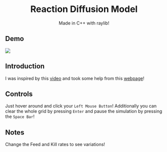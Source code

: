 <h1 align="center">
Reaction Diffusion Model</h2>
<p align="center">Made in C++ with raylib!</p>

## Demo 
<img src="https://github.com/Datavorous/ReactionDiffusion/blob/main/demo.gif?raw=true">

## Introduction
I was inspired by this <a href="https://youtu.be/kzwT3wQWAHE">video</a> and took some help from this <a href="https://www.karlsims.com/rd.html">webpage</a>! 

## Controls 
Just hover around and click your ```Left Mouse Button```! Additionally you can clear the whole grid by pressing ```Enter``` and pause the simulation by pressing the ```Space Bar```!

## Notes
Change the Feed and Kill rates to see variations!
